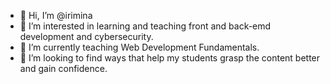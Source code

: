 - 👋 Hi, I’m @irimina
- 👀 I’m interested in learning and teaching front and back-emd development and cybersecurity. 
- 🌱 I’m currently teaching Web Development Fundamentals.
- 💞️ I’m looking to find ways that help my students grasp the content better and gain confidence.

<!---
irimina/irimina is a ✨ special ✨ repository because its `README.md` (this file) appears on your GitHub profile.
You can click the Preview link to take a look at your changes.
--->
